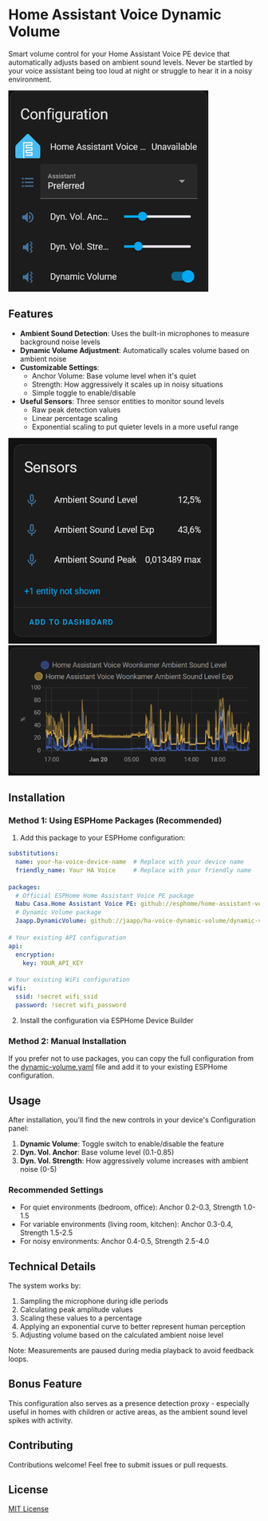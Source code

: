 # Home Assistant Voice Dynamic Volume

Smart volume control for your Home Assistant Voice PE device that automatically adjusts based on ambient sound levels. Never be startled by your voice assistant being too loud at night or struggle to hear it in a noisy environment.

![Dynamic Volume Controls](images/controls.png)

## Features

- **Ambient Sound Detection**: Uses the built-in microphones to measure background noise levels
- **Dynamic Volume Adjustment**: Automatically scales volume based on ambient noise
- **Customizable Settings**: 
  - Anchor Volume: Base volume level when it's quiet
  - Strength: How aggressively it scales up in noisy situations
  - Simple toggle to enable/disable
- **Useful Sensors**: Three sensor entities to monitor sound levels
  - Raw peak detection values
  - Linear percentage scaling
  - Exponential scaling to put quieter levels in a more useful range

![Ambient Sound Sensors](images/sensors.png)
![Sound Level Graph](images/graph.png)

## Installation

### Method 1: Using ESPHome Packages (Recommended)

1. Add this package to your ESPHome configuration:

```yaml
substitutions:
  name: your-ha-voice-device-name  # Replace with your device name
  friendly_name: Your HA Voice     # Replace with your friendly name

packages:
  # Official ESPHome Home Assistant Voice PE package
  Nabu Casa.Home Assistant Voice PE: github://esphome/home-assistant-voice-pe/home-assistant-voice.yaml
  # Dynamic Volume package
  Jaapp.DynamicVolume: github://jaapp/ha-voice-dynamic-volume/dynamic-volume.yaml

# Your existing API configuration
api:
  encryption:
    key: YOUR_API_KEY

# Your existing WiFi configuration  
wifi:
  ssid: !secret wifi_ssid
  password: !secret wifi_password
```

2. Install the configuration via ESPHome Device Builder

### Method 2: Manual Installation

If you prefer not to use packages, you can copy the full configuration from the [dynamic-volume.yaml](dynamic-volume.yaml) file and add it to your existing ESPHome configuration.

## Usage

After installation, you'll find the new controls in your device's Configuration panel:

1. **Dynamic Volume**: Toggle switch to enable/disable the feature
2. **Dyn. Vol. Anchor**: Base volume level (0.1-0.85)
3. **Dyn. Vol. Strength**: How aggressively volume increases with ambient noise (0-5)

### Recommended Settings

- For quiet environments (bedroom, office): Anchor 0.2-0.3, Strength 1.0-1.5
- For variable environments (living room, kitchen): Anchor 0.3-0.4, Strength 1.5-2.5
- For noisy environments: Anchor 0.4-0.5, Strength 2.5-4.0

## Technical Details

The system works by:
1. Sampling the microphone during idle periods
2. Calculating peak amplitude values
3. Scaling these values to a percentage
4. Applying an exponential curve to better represent human perception
5. Adjusting volume based on the calculated ambient noise level

Note: Measurements are paused during media playback to avoid feedback loops.

## Bonus Feature

This configuration also serves as a presence detection proxy - especially useful in homes with children or active areas, as the ambient sound level spikes with activity.

## Contributing

Contributions welcome! Feel free to submit issues or pull requests.

## License

[MIT License](LICENSE)